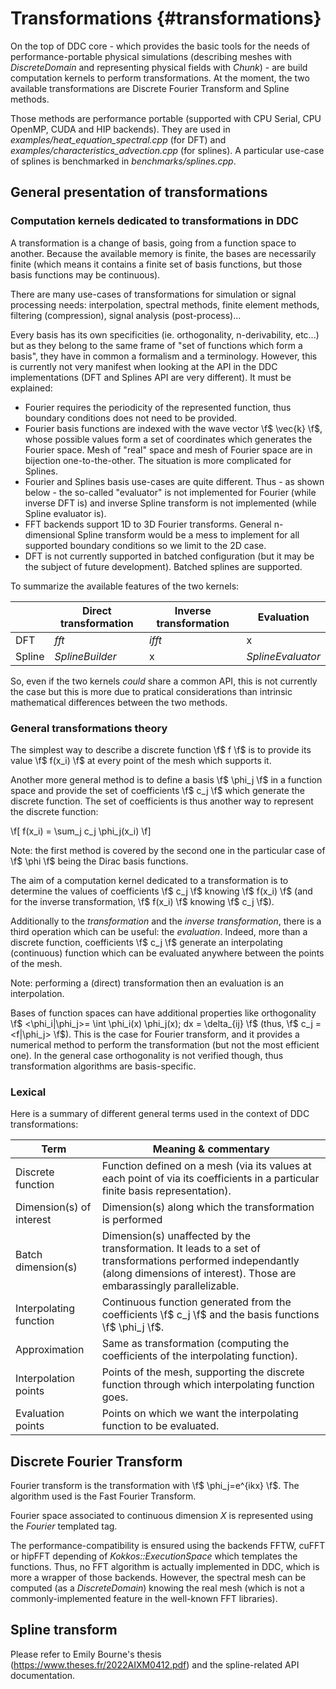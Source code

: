 # Transformations {#transformations}
<!--
Copyright (C) The DDC development team, see COPYRIGHT.md file

SPDX-License-Identifier: MIT
-->

On the top of DDC core - which provides the basic tools for the needs of performance-portable physical simulations
(describing meshes with *DiscreteDomain* and representing physical fields with *Chunk*) - are build computation kernels
to perform transformations. At the moment, the two available transformations are Discrete Fourier Transform and Spline methods.

Those methods are performance portable (supported with CPU Serial, CPU OpenMP, CUDA and HIP backends). They are used
in *examples/heat_equation_spectral.cpp* (for DFT) and *examples/characteristics_advection.cpp* (for splines).
A particular use-case of splines is benchmarked in *benchmarks/splines.cpp*.

## General presentation of transformations

### Computation kernels dedicated to transformations in DDC

A transformation is a change of basis, going from a function space to another. Because the available memory is finite,
the bases are necessarily finite (which means it contains a finite set of basis functions, but those basis functions
may be continuous).

There are many use-cases of transformations for simulation or signal processing needs: interpolation, spectral methods,
finite element methods, filtering (compression), signal analysis (post-process)...

Every basis has its own specificities (ie. orthogonality, n-derivability, etc...) but as they belong to the same frame
of "set of functions which form a basis", they have in common a formalism and a terminology. However, this is currently
not very manifest when looking at the API in the DDC implementations (DFT and Splines API are very different).
It must be explained:

- Fourier requires the periodicity of the represented function, thus boundary conditions does not need to be provided.
- Fourier basis functions are indexed with the wave vector \f$ \vec{k} \f$, whose possible values form a set of coordinates which generates
the Fourier space. Mesh of "real" space and mesh of Fourier space are in bijection one-to-the-other.
The situation is more complicated for Splines.
- Fourier and Splines basis use-cases are quite different. Thus - as shown below - the so-called "evaluator" is not
implemented for Fourier (while inverse DFT is) and inverse Spline transform is not implemented (while Spline evaluator is).
- FFT backends support 1D to 3D Fourier transforms. General n-dimensional Spline transform would be a mess to implement for all supported boundary conditions so we limit to the 2D case.
- DFT is not currently supported in batched configuration (but it may be the subject of future development). Batched splines are supported.

To summarize the available features of the two kernels:

|          | Direct transformation | Inverse transformation | Evaluation |
|----------|-----------------|--------|-------------------|
| DFT      | *fft*           | *ifft* | x                 |
| Spline   | *SplineBuilder* | x      | *SplineEvaluator* |

So, even if the two kernels *could* share a common API, this is not currently the case but this is more due to pratical considerations than intrinsic mathematical differences between the two methods.

### General transformations theory

The simplest way to describe a discrete function \f$ f \f$ is to provide its value \f$ f(x_i) \f$ at every point of the mesh which supports it.

Another more general method is to define a basis \f$ \phi_j \f$ in a function space and provide the set of coefficients
\f$ c_j \f$ which generate the discrete function. The set of coefficients is thus another way to represent the discrete
function:

\f[
f(x_i) = \sum_j c_j \phi_j(x_i)
\f]

Note: the first method is covered by the second one in the particular case of \f$ \phi \f$ being the Dirac basis functions.

The aim of a computation kernel dedicated to a transformation is to determine the values of coefficients \f$ c_j \f$
knowing \f$ f(x_i) \f$ (and for the inverse transformation, \f$ f(x_i) \f$ knowing \f$ c_j \f$). 

Additionally to the *transformation* and the *inverse transformation*, there is a third operation which can be useful:
the *evaluation*. Indeed, more than a discrete function, coefficients \f$ c_j \f$ generate an interpolating (continuous)
function which can be evaluated anywhere between the points of the mesh.

Note: performing a (direct) transformation then an evaluation is an interpolation.

Bases of function spaces can have additional properties like orthogonality
\f$ <\phi_i|\phi_j>= \int \phi_i(x) \phi_j(x)\; dx = \delta_{ij} \f$ (thus, \f$ c_j = <f|\phi_j> \f$).
This is the case for Fourier transform, and it provides a numerical method to perform the transformation (but not the most
efficient one). In the general case orthogonality is not verified though, thus transformation algorithms are basis-specific.

### Lexical 

Here is a summary of different general terms used in the context of DDC transformations:

| Term     | Meaning & commentary |
|----------|-----------------|
| Discrete function | Function defined on a mesh (via its values at each point of via its coefficients in a particular finite basis representation). |
| Dimension(s) of interest | Dimension(s) along which the transformation is performed |
| Batch dimension(s) | Dimension(s) unaffected by the transformation. It leads to a set of transformations performed independantly (along dimensions of interest). Those are embarassingly parallelizable. |
| Interpolating function | Continuous function generated from the coefficients \f$ c_j \f$ and the basis functions \f$ \phi_j \f$. |
| Approximation | Same as transformation (computing the coefficients of the interpolating function). |
| Interpolation points | Points of the mesh, supporting the discrete function through which interpolating function goes. |
| Evaluation points | Points on which we want the interpolating function to be evaluated. |

## Discrete Fourier Transform

Fourier transform is the transformation with \f$ \phi_j=e^{ikx} \f$. The algorithm used is the Fast Fourier Transform.

Fourier space associated to continuous dimension *X* is represented using the *Fourier<X>* templated tag.

The performance-compatibility is ensured using the backends FFTW, cuFFT or hipFFT depending of *Kokkos::ExecutionSpace*
which templates the functions. Thus, no FFT algorithm is actually implemented in DDC, which is more a wrapper of those
backends. However, the spectral mesh can be computed (as a *DiscreteDomain*) knowing the real mesh (which is not a
commonly-implemented feature in the well-known FFT libraries).

## Spline transform

Please refer to Emily Bourne's thesis (https://www.theses.fr/2022AIXM0412.pdf) and the spline-related API documentation.

